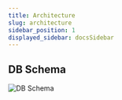 ```yaml
---
title: Architecture
slug: architecture
sidebar_position: 1
displayed_sidebar: docsSidebar
---
```


## DB Schema

![DB Schema](/img/goipay_db_scheme.svg)